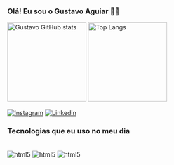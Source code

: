 ### Olá! Eu sou o Gustavo Aguiar 🙋‍♂️

<div style="display: inline_block">
<img height="180em" alt="Gustavo GitHub stats" src="https://github-readme-stats.vercel.app/api?username=GDFgustavo&show_icons=true&theme=midnight-purple&title_color=5352ed&bg_color=1e272e&border_color=5352ed&icon_color=00f6ff"/>
<img height="180em" alt="Top Langs" src="https://github-readme-stats.vercel.app/api/top-langs/?username=GDFgustavo&layout=compact&theme=midnight-purple&title_color=5352ed&bg_color=1e272e&border_color=5352ed"/>
</div>

[![Instagram](https://img.shields.io/badge/Instagram-E4405F?style=for-the-badge&logo=instagram&logoColor=white)]()
[![Linkedin](https://img.shields.io/badge/LinkedIn-0077B5?style=for-the-badge&logo=linkedin&logoColor=white)]()

### Tecnologias que eu uso no meu dia

<div style="display: inline_block"><br/>
    <img align="center" alt="html5" src="https://img.shields.io/badge/HTML5-E34F26?style=for-the-badge&logo=html5&logoColor=white" />
    <img align="center" alt="html5" src="https://img.shields.io/badge/CSS3-1572B6?style=for-the-badge&logo=css3&logoColor=white" />
    <img align="center" alt="html5" src="https://img.shields.io/badge/JavaScript-F7DF1E?style=for-the-badge&logo=javascript&logoColor=black" >
</div>





